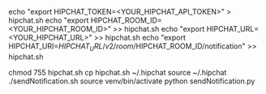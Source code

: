 echo "export HIPCHAT_TOKEN=<YOUR_HIPCHAT_API_TOKEN>" > hipchat.sh
echo "export HIPCHAT_ROOM_ID=<YOUR_HIPCHAT_ROOM_ID>" >> hipchat.sh
echo "export HIPCHAT_URL=<YOUR_HIPCHAT_URL>" >> hipchat.sh
echo "export HIPCHAT_URI=$HIPCHAT_URL/v2/room/$HIPCHAT_ROOM_ID/notification" >> hipchat.sh

chmod 755 hipchat.sh
cp hipchat.sh ~/.hipchat
source ~/.hipchat
./sendNotification.sh
source venv/bin/activate
python sendNotification.py


